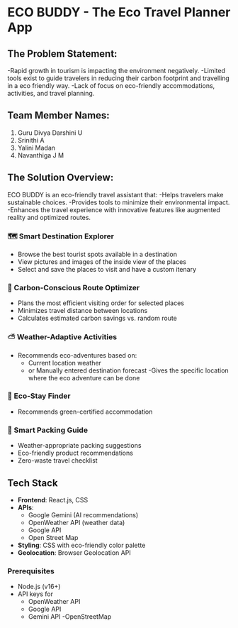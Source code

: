 # ECO BUDDY - The Eco Travel Planner App



## The Problem Statement:
-Rapid growth in tourism is impacting the environment negatively.
-Limited tools exist to guide travelers in reducing their carbon footprint and travelling in a eco friendly way.
-Lack of focus on eco-friendly accommodations, activities, and travel planning.


## Team Member Names: 
1. Guru Divya Darshini U
2. Srinithi A
3. Yalini Madan
4. Navanthiga J M


## The Solution Overview:

ECO BUDDY is an eco-friendly travel assistant that:
-Helps travelers make sustainable choices.
-Provides tools to minimize their environmental impact.
-Enhances the travel experience with innovative features like augmented reality and optimized routes.

### 🗺️ Smart Destination Explorer
- Browse the best tourist spots available in a destination
- View pictures and images of the inside view of the places
- Select and save the places to visit and have a custom itenary 

### 🚗 Carbon-Conscious Route Optimizer
- Plans the most efficient visiting order for selected places
- Minimizes travel distance between locations
- Calculates estimated carbon savings vs. random route

### ⛅ Weather-Adaptive Activities
- Recommends eco-adventures based on:
  - Current location weather
  - or Manually entered destination forecast
  -Gives the specific location where the eco adventure can be done
  
### 🏡 Eco-Stay Finder
- Recommends green-certified accommodation

### 🎒 Smart Packing Guide
- Weather-appropriate packing suggestions
- Eco-friendly product recommendations
- Zero-waste travel checklist

## Tech Stack

- **Frontend**: React.js, CSS
- **APIs**:
  - Google Gemini (AI recommendations)
  - OpenWeather API (weather data)
  - Google API
  - Open Street Map
- **Styling**: CSS with eco-friendly color palette
- **Geolocation**: Browser Geolocation API

### Prerequisites
- Node.js (v16+)
- API keys for
  - OpenWeather API
  - Google API
  - Gemini API
 -OpenStreetMap

 
